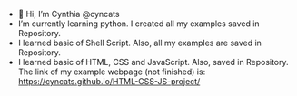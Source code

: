 - 👋 Hi, I’m Cynthia @cyncats
- I’m currently learning python. I created all my examples saved in Repository.
- I learned basic of Shell Script. Also, all my examples are saved in Repository. 
- I learned basic of HTML, CSS and JavaScript. Also, saved in Repository. The link of my example webpage (not finished) is: https://cyncats.github.io/HTML-CSS-JS-project/

